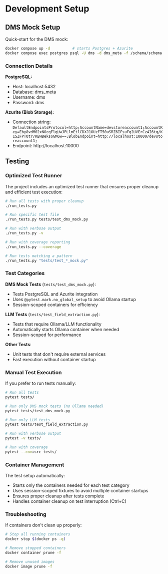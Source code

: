 # Development Setup

## DMS Mock Setup

Quick-start for the DMS mock:

```bash
docker compose up -d          # starts Postgres + Azurite
docker compose exec postgres psql -U dms -d dms_meta -f /schema/schema.sql
```

### Connection Details

**PostgreSQL:**
- Host: localhost:5432
- Database: dms_meta
- Username: dms
- Password: dms

**Azurite (Blob Storage):**
- Connection string: `DefaultEndpointsProtocol=http;AccountName=devstoreaccount1;AccountKey=Eby8vdM02xNOcqFlqUwJPLlmEtlCDXJ1OUzFT50uSRZ6IFsuFq2UVErCz4I6tq/K1SZFPTOtr/KBHBeksoGMGw==;BlobEndpoint=http://localhost:10000/devstoreaccount1;`
- Endpoint: http://localhost:10000

## Testing

### Optimized Test Runner

The project includes an optimized test runner that ensures proper cleanup and efficient test execution:

```bash
# Run all tests with proper cleanup
./run_tests.py

# Run specific test file
./run_tests.py tests/test_dms_mock.py

# Run with verbose output
./run_tests.py -v

# Run with coverage reporting
./run_tests.py --coverage

# Run tests matching a pattern
./run_tests.py "tests/test_*_mock.py"
```

### Test Categories

**DMS Mock Tests** (`tests/test_dms_mock.py`):
- Tests PostgreSQL and Azurite integration
- Uses `@pytest.mark.no_global_setup` to avoid Ollama startup
- Session-scoped containers for efficiency

**LLM Tests** (`tests/test_field_extraction.py`):
- Tests that require Ollama/LLM functionality
- Automatically starts Ollama container when needed
- Session-scoped for performance

**Other Tests**:
- Unit tests that don't require external services
- Fast execution without container startup

### Manual Test Execution

If you prefer to run tests manually:

```bash
# Run all tests
pytest tests/

# Run only DMS mock tests (no Ollama needed)
pytest tests/test_dms_mock.py

# Run only LLM tests
pytest tests/test_field_extraction.py

# Run with verbose output
pytest -v tests/

# Run with coverage
pytest --cov=src tests/
```

### Container Management

The test setup automatically:
- Starts only the containers needed for each test category
- Uses session-scoped fixtures to avoid multiple container startups
- Ensures proper cleanup after tests complete
- Handles container cleanup on test interruption (Ctrl+C)

### Troubleshooting

If containers don't clean up properly:

```bash
# Stop all running containers
docker stop $(docker ps -q)

# Remove stopped containers
docker container prune -f

# Remove unused images
docker image prune -f
```
